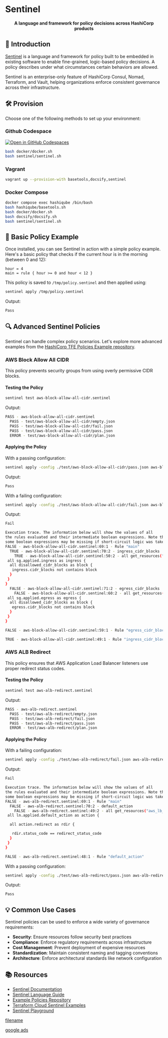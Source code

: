 # Sentinel

<div align="center">
  <p><strong>A language and framework for policy decisions across HashiCorp products</strong></p>
</div>

## 🚀 Introduction

[Sentinel](https://docs.hashicorp.com/sentinel/) is a language and framework for policy built to be embedded in existing software to enable fine-grained, logic-based policy decisions. A policy describes under what circumstances certain behaviors are allowed.

Sentinel is an enterprise-only feature of HashiCorp Consul, Nomad, Terraform, and Vault, helping organizations enforce consistent governance across their infrastructure.

## 🛠️ Provision

Choose one of the following methods to set up your environment:

<!-- tabs:start -->

### **Github Codespace**

[![Open in GitHub Codespaces](https://github.com/codespaces/badge.svg)](https://codespaces.new/star3am/hashiqube?quickstart=1)

```bash
bash docker/docker.sh
bash sentinel/sentinel.sh
```

### **Vagrant**

```bash
vagrant up --provision-with basetools,docsify,sentinel
```

### **Docker Compose**

```bash
docker compose exec hashiqube /bin/bash
bash hashiqube/basetools.sh
bash docker/docker.sh
bash docsify/docsify.sh
bash sentinel/sentinel.sh
```
<!-- tabs:end -->

## 📝 Basic Policy Example

Once installed, you can see Sentinel in action with a simple policy example. Here's a basic policy that checks if the current hour is in the morning (between 0 and 12):

```hcl
hour = 4
main = rule { hour >= 0 and hour < 12 }
```

This policy is saved to `/tmp/policy.sentinel` and then applied using:

```bash
sentinel apply /tmp/policy.sentinel
```

Output:

```bash
Pass
```

## 🔍 Advanced Sentinel Policies

Sentinel can handle complex policy scenarios. Let's explore more advanced examples from the [HashiCorp TFE Policies Example repository](https://github.com/hashicorp/tfe-policies-example).

### AWS Block Allow All CIDR

This policy prevents security groups from using overly permissive CIDR blocks.

#### Testing the Policy

```bash
sentinel test aws-block-allow-all-cidr.sentinel
```

Output:

```bash
PASS - aws-block-allow-all-cidr.sentinel
  PASS - test/aws-block-allow-all-cidr/empty.json
  PASS - test/aws-block-allow-all-cidr/fail.json
  PASS - test/aws-block-allow-all-cidr/pass.json
  ERROR - test/aws-block-allow-all-cidr/plan.json
```

#### Applying the Policy

With a passing configuration:

```bash
sentinel apply -config ./test/aws-block-allow-all-cidr/pass.json aws-block-allow-all-cidr.sentinel
```

Output:

```bash
Pass
```

With a failing configuration:

```bash
sentinel apply -config ./test/aws-block-allow-all-cidr/fail.json aws-block-allow-all-cidr.sentinel
```

Output:

```bash
Fail

Execution trace. The information below will show the values of all
the rules evaluated and their intermediate boolean expressions. Note that
some boolean expressions may be missing if short-circuit logic was taken.
FALSE - aws-block-allow-all-cidr.sentinel:69:1 - Rule "main"
  TRUE - aws-block-allow-all-cidr.sentinel:70:2 - ingress_cidr_blocks
    TRUE - aws-block-allow-all-cidr.sentinel:50:2 - all get_resources("aws_security_group") as sg {
 all sg.applied.ingress as ingress {
  all disallowed_cidr_blocks as block {
   ingress.cidr_blocks not contains block
  }
 }
}
  FALSE - aws-block-allow-all-cidr.sentinel:71:2 - egress_cidr_blocks
    FALSE - aws-block-allow-all-cidr.sentinel:60:2 - all get_resources("aws_security_group") as sg {
 all sg.applied.egress as egress {
  all disallowed_cidr_blocks as block {
   egress.cidr_blocks not contains block
  }
 }
}

FALSE - aws-block-allow-all-cidr.sentinel:59:1 - Rule "egress_cidr_blocks"

TRUE - aws-block-allow-all-cidr.sentinel:49:1 - Rule "ingress_cidr_blocks"
```

### AWS ALB Redirect

This policy ensures that AWS Application Load Balancer listeners use proper redirect status codes.

#### Testing the Policy

```bash
sentinel test aws-alb-redirect.sentinel
```

Output:

```bash
PASS - aws-alb-redirect.sentinel
  PASS - test/aws-alb-redirect/empty.json
  PASS - test/aws-alb-redirect/fail.json
  PASS - test/aws-alb-redirect/pass.json
  ERROR - test/aws-alb-redirect/plan.json
```

#### Applying the Policy

With a failing configuration:

```bash
sentinel apply -config ./test/aws-alb-redirect/fail.json aws-alb-redirect.sentinel
```

Output:

```bash
Fail

Execution trace. The information below will show the values of all
the rules evaluated and their intermediate boolean expressions. Note that
some boolean expressions may be missing if short-circuit logic was taken.
FALSE - aws-alb-redirect.sentinel:69:1 - Rule "main"
  FALSE - aws-alb-redirect.sentinel:70:2 - default_action
    FALSE - aws-alb-redirect.sentinel:49:2 - all get_resources("aws_lb_listener") as ln {
 all ln.applied.default_action as action {

  all action.redirect as rdir {

   rdir.status_code == redirect_status_code
  }
 }
}

FALSE - aws-alb-redirect.sentinel:48:1 - Rule "default_action"
```

With a passing configuration:

```bash
sentinel apply -config ./test/aws-alb-redirect/pass.json aws-alb-redirect.sentinel
```

Output:

```bash
Pass
```

## 💡 Common Use Cases

Sentinel policies can be used to enforce a wide variety of governance requirements:

- **Security**: Ensure resources follow security best practices
- **Compliance**: Enforce regulatory requirements across infrastructure
- **Cost Management**: Prevent deployment of expensive resources
- **Standardization**: Maintain consistent naming and tagging conventions
- **Architecture**: Enforce architectural standards like network configuration

## 📚 Resources

- [Sentinel Documentation](https://docs.hashicorp.com/sentinel/)
- [Sentinel Language Guide](https://docs.hashicorp.com/sentinel/language/)
- [Example Policies Repository](https://github.com/hashicorp/tfe-policies-example)
- [Terraform Cloud Sentinel Examples](https://www.terraform.io/cloud-docs/policy-enforcement/sentinel)
- [Sentinel Playground](https://play.sentinelproject.io/)

[filename](sentinel.sh ':include :type=code')

[google ads](../googleads.html ':include :type=iframe width=100% height=300px')